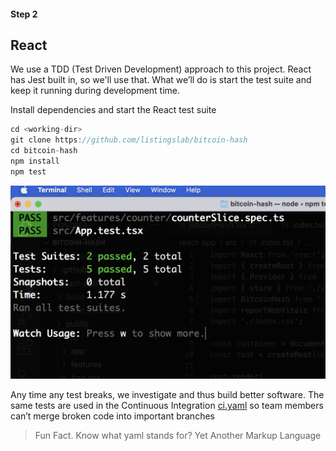 #### Step 2
## React

We use a TDD (Test Driven Development) approach to this project. React has Jest built in, so we'll use that. What we’ll do is start the test suite and keep it running during development time. 



Install dependencies and start the React test suite

```javascript
cd <working-dir>
git clone https://github.com/listingslab/bitcoin-hash
cd bitcoin-hash
npm install
npm test
```

![alt text](../png/test-driven-developemnt.png "TDD")

Any time any test breaks, we investigate and thus build better software. The same tests are used in the Continuous Integration [ci.yaml](https://github.com/listingslab/bitcoin-hash/blob/master/.github/workflows/ci.yml) so team members can’t merge broken code into important branches

> Fun Fact. Know what yaml stands for? Yet Another Markup Language